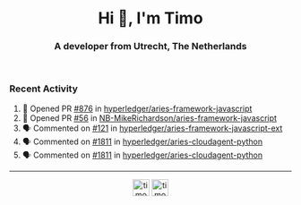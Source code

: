 <h1 align="center">Hi 👋, I'm Timo</h1>
<h3 align="center">A developer from Utrecht, The Netherlands</h3>
<br/>
<!-- https://github.com/rahuldkjain/github-profile-readme-generator --!>

<!--  <p align="left"><img src="https://github-readme-stats.vercel.app/api?username=timoglastra&show_icons=true&count_private=true&" alt="timoglastra" /></p> --!>

<!--
Github language stats
<p align="left"><img src="https://github-readme-stats.vercel.app/api/top-langs/?username=timoglastra&layout=compact" alt="timoglastra" /><p>
-->

<!-- Codestats language stats -->
<!-- <p align="left"><img src="https://codestats-readme.vercel.app/api/top-langs/?username=timoglastra&layout=compact&language_count=12" alt="timoglastra" /><p>    --!>
  
<h3>Recent Activity</h3>

<!--START_SECTION:activity-->
1. 💪 Opened PR [#876](https://github.com/hyperledger/aries-framework-javascript/pull/876) in [hyperledger/aries-framework-javascript](https://github.com/hyperledger/aries-framework-javascript)
2. 💪 Opened PR [#56](https://github.com/NB-MikeRichardson/aries-framework-javascript/pull/56) in [NB-MikeRichardson/aries-framework-javascript](https://github.com/NB-MikeRichardson/aries-framework-javascript)
3. 🗣 Commented on [#121](https://github.com/hyperledger/aries-framework-javascript-ext/issues/121) in [hyperledger/aries-framework-javascript-ext](https://github.com/hyperledger/aries-framework-javascript-ext)
4. 🗣 Commented on [#1811](https://github.com/hyperledger/aries-cloudagent-python/issues/1811) in [hyperledger/aries-cloudagent-python](https://github.com/hyperledger/aries-cloudagent-python)
5. 🗣 Commented on [#1811](https://github.com/hyperledger/aries-cloudagent-python/issues/1811) in [hyperledger/aries-cloudagent-python](https://github.com/hyperledger/aries-cloudagent-python)
<!--END_SECTION:activity-->

---

<p align="center">
<a href="https://twitter.com/timoglastra" target="blank"><img align="center" src="https://cdn.jsdelivr.net/npm/simple-icons@3.0.1/icons/twitter.svg" alt="timoglastra" height="30" width="30" /></a>
<a href="https://linkedin.com/in/timoglastra" target="blank"><img align="center" src="https://cdn.jsdelivr.net/npm/simple-icons@3.0.1/icons/linkedin.svg" alt="timoglastra" height="30" width="30" /></a>
</p>



